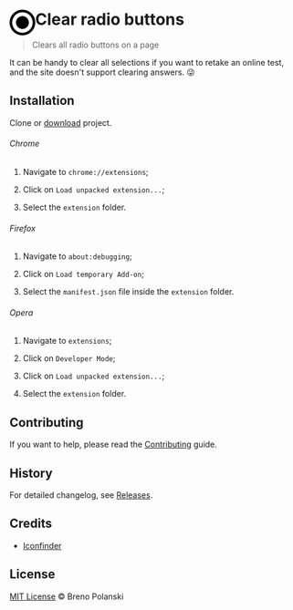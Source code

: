 # <img src="extension/icon-128.png" width="45" align="left"> Clear radio buttons

> Clears all radio buttons on a page

It can be handy to clear all selections if you want to retake an online test, and the site doesn't support clearing answers. :stuck_out_tongue_winking_eye:

## Installation

Clone or [download](https://github.com/brenopolanski/clear-radio-buttons/archive/master.zip) project.

###### Chrome

1. Navigate to `chrome://extensions`;

2. Click on `Load unpacked extension...`;

3. Select the `extension` folder.

###### Firefox

1. Navigate to `about:debugging`;

2. Click on `Load temporary Add-on`;

3. Select the `manifest.json` file inside the `extension` folder.

###### Opera

1. Navigate to `extensions`;

2. Click on `Developer Mode`;

3. Click on `Load unpacked extension...`;

4. Select the `extension` folder.

## Contributing

If you want to help, please read the [Contributing](https://github.com/brenopolanski/clear-radio-buttons/blob/master/CONTRIBUTING.md) guide.

## History

For detailed changelog, see [Releases](https://github.com/brenopolanski/clear-radio-buttons/releases).

## Credits

* [Iconfinder](https://www.iconfinder.com/icons/326677/on_radio_icon)

## License

[MIT License](https://brenopolanski.mit-license.org/) © Breno Polanski

